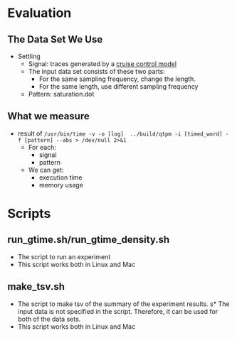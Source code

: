 Evaluation
==========

The Data Set We Use
-------------------

* Settling
    * Signal: traces generated by a [cruise control model](https://github.com/ERATOMMSD/cruise-control-simulink)
    * The input data set consists of these two parts:
        * For the same sampling frequency, change the length.
        * For the same length, use different sampling frequency
    * Pattern: saturation.dot

What we measure
---------------

* result of `/usr/bin/time -v -o [log]  ../build/qtpm -i [timed_word] -f [pattern] --abs > /dev/null 2>&1`
    * For each:
        * signal
        * pattern
    * We can get:
        * execution time
        * memory usage

Scripts
=======

run\_gtime.sh/run\_gtime\_density.sh
---------------------------------

* The script to run an experiment
* This script works both in Linux and Mac

make_tsv.sh
-----------

* The script to make tsv of the summary of the experiment results.
s* The input data is not specified in the script. Therefore, it can be used for both of the data sets.
* This script works both in Linux and Mac

